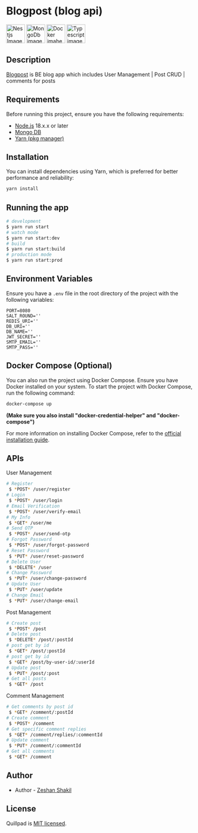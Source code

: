 
# Blogpost (blog api)


<a href="https://nodejs.org/" target="_blank"><img src="https://res.cloudinary.com/djvfnekle/image/upload/v1710009760/f05i1vkplc2j3ft5hxoj.png" width="50"  alt="Nestjs Image" /></a>
<a href="https://www.mongodb.com/" target="_blank"><img src="https://res.cloudinary.com/djvfnekle/image/upload/v1710009753/clo5kbdsb1mlfczslpn7.png" width="50"  alt="MongoDb image" /></a>
<a href="https://www.docker.com/" target="_blank"><img src="https://res.cloudinary.com/djvfnekle/image/upload/v1710009749/pebtirzmkqmputt8o0pf.png" width="50"  alt="Docker imahe" /></a>
<a href="https://www.typescriptlang.org/" target="_blank"><img src="https://res.cloudinary.com/djvfnekle/image/upload/v1710009761/otj7i99gcvkj6moeok54.png" width="50"  alt="Typescript image" /></a>


## Description

[Blogpost](https://github.com/zeshan-tech/blogpost) is BE blog app which includes User Management | Post CRUD | comments for posts


## Requirements
Before running this project, ensure you have the following requirements:
- <a href="http://nodejs.org" target="_blank">Node.js</a> 18.x.x or later
- <a href="https://www.mongodb.com/" target="_blank">Mongo DB</a>
- <a href="https://yarnpkg.com/" target="_blank">Yarn (pkg manager)</a>



## Installation
You can install dependencies using Yarn, which is preferred for better performance and reliability:
```bash
yarn install
```


## Running the app
```bash
# development
$ yarn run start
# watch mode
$ yarn run start:dev
# build
$ yarn run start:build
# production mode
$ yarn run start:prod
```



## Environment Variables
Ensure you have a `.env` file in the root directory of the project with the following variables:
```dotenv
PORT=8080
SALT_ROUND=''
REDIS_URI=''
DB_URI=''
DB_NAME=''
JWT_SECRET=''
SMTP_EMAIL=''
SMTP_PASS=''
```



## Docker Compose (Optional)
You can also run the project using Docker Compose. Ensure you have Docker installed on your system.
To start the project with Docker Compose, run the following command:
```bash
docker-compose up
```
<b>(Make sure you also install "docker-credential-helper" and "docker-compose")</b>


For more information on installing Docker Compose, refer to the [official installation guide](https://docs.docker.com/compose/install/).


## APIs
User Management
```bash
# Register
 $ *POST* /user/register
# Login
 $ *POST* /user/login
# Email Verification
 $ *POST* /user/verify-email
# My Info
 $ *GET* /user/me
# Send OTP
 $ *POST* /user/send-otp
# Forgot Password
 $ *POST* /user/forgot-password
# Reset Password
 $ *PUT* /user/reset-password
# Delete User
 $ *DELETE* /user
# Change Password
 $ *PUT* /user/change-password
# Update User
 $ *PUT* /user/update
# Change Email
 $ *PUT* /user/change-email
```


Post Management
```bash
# Create post
 $ *POST* /post
# Delete post
 $ *DELETE* /post/:postId
# post get by id
 $ *GET* /post/:postId
# post get by id
 $ *GET* /post/by-user-id/:userId
# Update post
 $ *PUT* /post/:post
# Get all posts
 $ *GET* /post
```


Comment Management
```bash
# Get comments by post id
 $ *GET* /comment/:postId
# Create comment
 $ *POST* /comment
# Get specific comment replies
 $ *GET* /comment/replies/:commentId
# Update comment
 $ *PUT* /comment/:commentId
# Get all comments
 $ *GET* /comment
```



## Author

- Author - [Zeshan Shakil](https://zeshantech.netlify.app)

## License

Quillpad is [MIT licensed](LICENSE).

